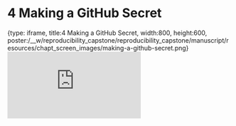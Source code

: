 # 4 Making a GitHub Secret
 
{type: iframe, title:4 Making a GitHub Secret, width:800, height:600, poster:/__w/reproducibility_capstone/reproducibility_capstone/manuscript/resources/chapt_screen_images/making-a-github-secret.png}
![](http://hutchdatascience.org/reproducibility_capstone/making-a-github-secret.html)
 

 
